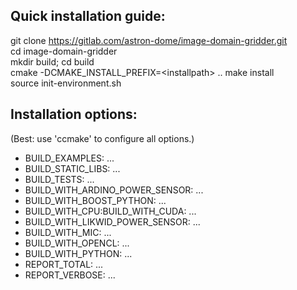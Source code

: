 ## Quick installation guide:    

git clone https://gitlab.com/astron-dome/image-domain-gridder.git     
cd image-domain-gridder     
mkdir build; cd build           
cmake -DCMAKE_INSTALL_PREFIX=\<installpath\> ..
make install            
source init-environment.sh         

## Installation options:    
(Best: use 'ccmake' to configure all options.)    

* BUILD_EXAMPLES: ...
* BUILD_STATIC_LIBS: ...
* BUILD_TESTS: ...
* BUILD_WITH_ARDINO_POWER_SENSOR: ...
* BUILD_WITH_BOOST_PYTHON: ...
* BUILD_WITH_CPU:BUILD_WITH_CUDA: ...
* BUILD_WITH_LIKWID_POWER_SENSOR: ...
* BUILD_WITH_MIC: ...
* BUILD_WITH_OPENCL: ...
* BUILD_WITH_PYTHON: ...
* REPORT_TOTAL: ...
* REPORT_VERBOSE: ...
